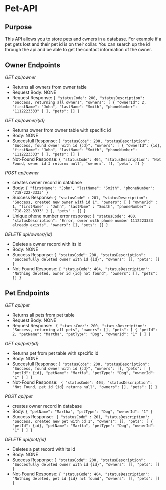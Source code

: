 # Pet-API
## Purpose
This API allows you to store pets and owners in a database. For example if a pet gets lost and their pet id is on their collar. You can search up the id through the api and be able to get the contact information of the owner.  

## **Owner Endpoints**

*GET api/owner*
- Returns all owners from owner table
- Request Body: NONE
- Request Response:
    `{
        "statusCode": 200,
        "statusDescription": "Success, returning all owners",
        "owners": [
            {
                "ownerId": 2,
                "firstName": "John",
                "lastName": "Smith",
                "phoneNumber": "1112223333"
            }
        ],
        "pets": []
    }`


*GET api/owner/{id}*
- Returns owner from owner table with specific id
- Body: NONE
- Succesfull Response:
    `{
        "statusCode": 200,
        "statusDescription": "Success, found owner with id {id}",
        "owners": [
            {
                "ownerId": {id},
                "firstName": "John",
                "lastName": "Smith",
                "phoneNumber": "1112223333"
            }
        ],
        "pets": []
    }`
- Not-Found Response:
    `{
        "statusCode": 404,
        "statusDescription": "Not Found, owner id 3 returns null",
        "owners": [],
        "pets": []
    }`

*POST api/owner*
- creates owner record in database
- Body:
  `{
  "firstName": "John",
  "lastName": "Smith",
  "phoneNumber": "718-222-3333"
  }`
- Success Response:
    `{
    "statusCode" : 201,
    "statusDescription": "Success, created new owner with id 1",
    "owners": [
        {
            "ownerId" : 1,
            "firstName" : "John",
            "lastName" : "Smith",
            "phoneNumber" : "718-222-3333"
        }
    ],
    "pets" : []
    }`
- Unique phone number error response:
    `{
        "statusCode": 400,
        "statusDescription": "Error, owner with phone number 1112223333 already exists",
        "owners": [],
        "pets": []
    }`

*DELETE api/owner/{id}*
- Deletes a owner record with its id
- Body: NONE
- Success Response:
    `{
        "statusCode": 200,
        "statusDescription": "Succesfully deleted owner with id {id}",
        "owners": [],
        "pets": []
    }`
- Not-Found Response:
`{
    "statusCode": 404,
    "statusDescription": "Nothing deleted, owner id {id} not found",
    "owners": [],
    "pets": []
}`


## **Pet Endpoints**

*GET api/pet*
- Returns all pets from pet table
- Request Body: NONE
- Request Response:
   ` {
        "statusCode": 200,
        "statusDescription": "Success, returning all pets",
        "owners": [],
        "pets": [
            {
                "petId": 2,
                "petName": "Martha",
                "petType": "Dog",
                "ownerId": "1"
            }
        ]
    }`


*GET api/pet/{id}*
- Returns pet from pet table with specific id
- Body: NONE
- Succesfull Response:
    `{
        "statusCode": 200,
        "statusDescription": "Success, found owner with id {id}",
        "owners": [],
        "pets": [
            {
                "petId": {id},
                "petName": "Martha",
                "petType": "Dog",
                "ownerId": "1"
            }
        ]
    }`
- Not-Found Response:
   ` {
        "statusCode": 404,
        "statusDescription": "Not Found, pet id {id} returns null",
        "owners": [],
        "pets": []
    }`

*POST api/pet*
- creates owner record in database
- Body:
  `{
	"petName": "Martha",
	"petType": "Dog",
	"ownerId": "1"
  }`
- Success Response:
   ` {
    "statusCode" : 201,
    "statusDescription": "Success, created new pet with id 1",
    "owners": [],
    "pets": [
            {
                "petId": {id},
                "petName": "Martha",
                "petType": "Dog",
                "ownerId": "1"
            }
        ]
    }`

*DELETE api/pet/{id}*
- Deletes a pet record with its id
- Body: NONE
- Success Response:
    `{
        "statusCode": 200,
        "statusDescription": "Succesfully deleted owner with id {id}",
        "owners": [],
        "pets": []
    }`
- Not-Found Response:
`{
    "statusCode": 404,
    "statusDescription": "Nothing deleted, pet id {id} not found",
    "owners": [],
    "pets": []
}`
